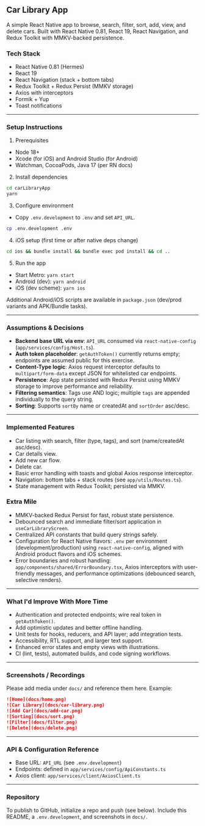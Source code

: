 ## Car Library App

A simple React Native app to browse, search, filter, sort, add, view, and delete cars. Built with React Native 0.81, React 19, React Navigation, and Redux Toolkit with MMKV-backed persistence.

### Tech Stack
- React Native 0.81 (Hermes)
- React 19
- React Navigation (stack + bottom tabs)
- Redux Toolkit + Redux Persist (MMKV storage)
- Axios with interceptors
- Formik + Yup
- Toast notifications

---

### Setup Instructions

1) Prerequisites
- Node 18+
- Xcode (for iOS) and Android Studio (for Android)
- Watchman, CocoaPods, Java 17 (per RN docs)

2) Install dependencies
```sh
cd carLibraryApp
yarn
```

3) Configure environment
- Copy `.env.development` to `.env` and set `API_URL`.

```sh
cp .env.development .env
```

4) iOS setup (first time or after native deps change)
```sh
cd ios && bundle install && bundle exec pod install && cd ..
```

5) Run the app
- Start Metro: `yarn start`
- Android (dev): `yarn android`
- iOS (dev scheme): `yarn ios`

Additional Android/iOS scripts are available in `package.json` (dev/prod variants and APK/Bundle tasks).

---

### Assumptions & Decisions
- **Backend base URL via env**: `API_URL` consumed via `react-native-config` (`app/services/config/Host.ts`).
- **Auth token placeholder**: `getAuthToken()` currently returns empty; endpoints are assumed public for this exercise.
- **Content-Type logic**: Axios request interceptor defaults to `multipart/form-data` except JSON for whitelisted car endpoints.
- **Persistence**: App state persisted with Redux Persist using MMKV storage to improve performance and reliability.
- **Filtering semantics**: Tags use AND logic; multiple `tags` are appended individually to the query string.
- **Sorting**: Supports `sortBy` name or createdAt and `sortOrder` asc/desc.

---

### Implemented Features
- Car listing with search, filter (type, tags), and sort (name/createdAt asc/desc).
- Car details view.
- Add new car flow.
- Delete car.
- Basic error handling with toasts and global Axios response interceptor.
- Navigation: bottom tabs + stack routes (see `app/utils/Routes.ts`).
- State management with Redux Toolkit; persisted via MMKV.

### Extra Mile
- MMKV-backed Redux Persist for fast, robust state persistence.
- Debounced search and immediate filter/sort application in `useCarLibraryScreen`.
- Centralized API constants that build query strings safely.
- Configuration for React Native flavors: `.env` per environment (development/production) using `react-native-config`, aligned with Android product flavors and iOS schemes.
- Error boundaries and robust handling: `app/components/shared/ErrorBoundary.tsx`, Axios interceptors with user-friendly messages, and performance optimizations (debounced search, selective renders).

---

### What I'd Improve With More Time
- Authentication and protected endpoints; wire real token in `getAuthToken()`.
- Add optimistic updates and better offline handling.
- Unit tests for hooks, reducers, and API layer; add integration tests.
- Accessibility, RTL support, and larger text support.
- Enhanced error states and empty views with illustrations.
- CI (lint, tests), automated builds, and code signing workflows.

---

### Screenshots / Recordings
Please add media under `docs/` and reference them here. Example:

```md
![Home](docs/home.png)
![Car Library](docs/car-library.png)
![Add Car](docs/add-car.png)
![Sorting](docs/sort.png)
![Filter](docs/filter.png)
![Delete](docs/delete.png)
```

---

### API & Configuration Reference
- Base URL: `API_URL` (see `.env.development`)
- Endpoints: defined in `app/services/config/ApiConstants.ts`
- Axios client: `app/services/client/AxiosClient.ts`

---

### Repository
To publish to GitHub, initialize a repo and push (see below). Include this README, a `.env.development`, and screenshots in `docs/`.
